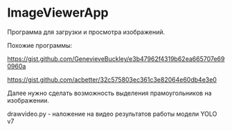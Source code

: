 # ImageViewerApp
Программа для загрузки и просмотра изображений.

Похожие программы:

https://gist.github.com/GenevieveBuckley/e3b47962f4319b62ea665707e690960a

https://gist.github.com/acbetter/32c575803ec361c3e82064e60db4e3e0

Далее нужно сделать возможность выделения прамоугольников на изображении.

drawvideo.py - наложение на видео результатов работы модели YOLO v7
